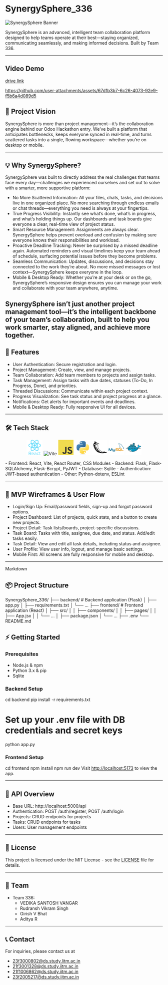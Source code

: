 # SynergySphere_336

![SynergySphere Banner](https://images.unsplash.com/photo-1504384308090-c894fdcc538d?auto=format&fit=crop&w=1200&q=80)

SynergySphere is an advanced, intelligent team collaboration platform designed to help teams operate at their best—staying organized, communicating seamlessly, and making informed decisions. Built by Team 336.


---

## Video Demo 
[drive link](https://drive.google.com/file/d/1OLNroWXx9VEK5ZY5vlhdNmDsXXr4gkmH/view?usp=sharing)


https://github.com/user-attachments/assets/67d1b3b7-6c26-4073-92e9-f5b6a4d089d5


## 🌟 Project Vision

SynergySphere is more than project management—it’s the collaboration engine behind our Odoo Hackathon entry. We’ve built a platform that anticipates bottlenecks, keeps everyone synced in real-time, and turns scattered tasks into a single, flowing workspace—whether you’re on desktop or mobile.

---

## 💡 Why SynergySphere?

SynergySphere was built to directly address the real challenges that teams face every day—challenges we experienced ourselves and set out to solve with a smarter, more supportive platform:

- No More Scattered Information: All your files, chats, tasks, and decisions live in one organized place. No more searching through endless emails or chat threads—everything you need is always at your fingertips.
- True Progress Visibility: Instantly see what’s done, what’s in progress, and what’s holding things up. Our dashboards and task boards give everyone a clear, real-time view of project status.
- Smart Resource Management: Assignments are always clear. SynergySphere helps prevent overload and confusion by making sure everyone knows their responsibilities and workload.
- Proactive Deadline Tracking: Never be surprised by a missed deadline again. Automated reminders and visual timelines keep your team ahead of schedule, surfacing potential issues before they become problems.
- Seamless Communication: Updates, discussions, and decisions stay connected to the work they’re about. No more missed messages or lost context—SynergySphere keeps everyone in the loop.
- Mobile & Desktop Ready: Whether you’re at your desk or on the go, SynergySphere’s responsive design ensures you can manage your work and collaborate with your team anywhere, anytime.

SynergySphere isn’t just another project management tool—it’s the intelligent backbone of your team’s collaboration, built to help you work smarter, stay aligned, and achieve more together.
---

## 🚀 Features

- User Authentication: Secure registration and login.
- Project Management: Create, view, and manage projects.
- Team Collaboration: Add team members to projects and assign tasks.
- Task Management: Assign tasks with due dates, statuses (To-Do, In Progress, Done), and priorities.
- Threaded Discussions: Communicate within each project context.
- Progress Visualization: See task status and project progress at a glance.
- Notifications: Get alerts for important events and deadlines.
- Mobile & Desktop Ready: Fully responsive UI for all devices.

---





## 🛠️ Tech Stack

<p align="center">
  <img src="https://raw.githubusercontent.com/devicons/devicon/master/icons/react/react-original-wordmark.svg" alt="React" width="50" height="50"/>
  <img src="https://vitejs.dev/logo.svg" alt="Vite" width="50" height="50"/>
  <img src="https://raw.githubusercontent.com/devicons/devicon/master/icons/javascript/javascript-original.svg" alt="JavaScript" width="50" height="50"/>
  <img src="https://raw.githubusercontent.com/devicons/devicon/master/icons/python/python-original.svg" alt="Python" width="50" height="50"/>
  <img src="https://raw.githubusercontent.com/devicons/devicon/master/icons/flask/flask-original.svg" alt="Flask" width="50" height="50"/>
  <img src="https://raw.githubusercontent.com/devicons/devicon/master/icons/mysql/mysql-original-wordmark.svg" alt="MySQL" width="50" height="50"/>
  <img src="https://raw.githubusercontent.com/devicons/devicon/master/icons/docker/docker-original.svg" alt="Docker" width="50" height="50"/>
</p>- Frontend: React, Vite, React Router, CSS Modules
- Backend: Flask, Flask-SQLAlchemy, Flask-Bcrypt, PyJWT
- Database: Sqlite
- Authentication: JWT-based authentication
- Other: Python-dotenv, ESLint

---

## 📱 MVP Wireframes & User Flow

- Login/Sign Up: Email/password fields, sign-up and forgot password options.
- Project Dashboard: List of projects, quick stats, and a button to create new projects.
- Project Detail: Task lists/boards, project-specific discussions.
- Task Board: Tasks with title, assignee, due date, and status. Add/edit tasks easily.
- Task Detail: View and edit all task details, including status and assignee.
- User Profile: View user info, logout, and manage basic settings.
- Mobile First: All screens are fully responsive for mobile and desktop.

---

Markdown

## 📦 Project Structure

SynergySphere_336/
├── backend/             # Backend application (Flask)
│   ├── app.py
│   ├── requirements.txt
│   └── ...
├── frontend/            # Frontend application (React)
│   ├── src/
│   │   ├── components/
│   │   ├── pages/
│   │   ├── App.jsx
│   │   └── ...
│   ├── package.json
│   └── ...
├── .env
└── README.md

## ⚡ Getting Started

### Prerequisites

- Node.js & npm
- Python 3.x & pip
- Sqlite 

### Backend Setup

cd backend
pip install -r requirements.txt
# Set up your .env file with DB credentials and secret keys
python app.py
### Frontend Setup

cd frontend
npm install
npm run dev
Visit [http://localhost:5173](http://localhost:5173) to view the app.

---

## 📄 API Overview

- Base URL: http://localhost:5000/api
- Authentication: POST /auth/register, POST /auth/login
- Projects: CRUD endpoints for projects
- Tasks: CRUD endpoints for tasks
- Users: User management endpoints

---





## 📜 License

This project is licensed under the MIT License - see the [LICENSE](LICENSE) file for details.

---

## 👥 Team

- Team 336:
  - VEDIKA SANTOSH VANGAR
  - Rudransh Vikram Singh
  - Girish V Bhat
  - Aditya R
  


---

## 📞 Contact

For inquiries, please contact us at 
-  23f3000802@ds.study.litm.ac.in
-  21f3001328@ds.study.iitm.ac.in
-  21f1006862@ds.study.iitm.ac.in
-  23f2005217@ds.study.iitm.ac.in
